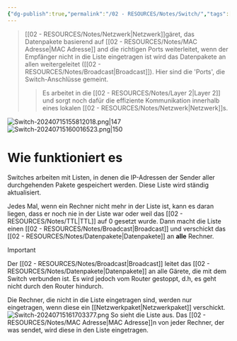 ```yaml
---
{"dg-publish":true,"permalink":"/02 - RESOURCES/Notes/Switch/","tags":["netzwerk","hardware","GFN/LF09","GFN/LF03","GFN/prüfungsrelevant/AP1"],"noteIcon":"","updated":"2025-03-16T22:21:00.142+01:00"}
---
```


>[[02 - RESOURCES/Notes/Netzwerk\|Netzwerk]]gäret, das Datenpakete basierend auf [[02 - RESOURCES/Notes/MAC Adresse\|MAC Adresse]] and die richtigen Ports weiterleitet, wenn der Empfänger nicht in die Liste eingetragen ist wird das Datenpakete an allen weitergeleitet ([[02 - RESOURCES/Notes/Broadcast\|Broadcast]]). Hier sind die 'Ports', die Switch-Anschlüsse gemeint.
>>Es arbeitet in die [[02 - RESOURCES/Notes/Layer 2\|Layer 2]] und sorgt noch dafür die effiziente Kommunikation innerhalb eines lokalen [[02 - RESOURCES/Notes/Netzwerk\|Netzwerk]]s.

![Switch-20240715155812018.png|147](/img/user/02%20-%20RESOURCES/Files/IMG/Switch-20240715155812018.png) ![Switch-20240715160016523.png|150](/img/user/02%20-%20RESOURCES/Files/IMG/Switch-20240715160016523.png)



# Wie funktioniert es

Switches arbeiten mit Listen, in denen die IP-Adressen der Sender aller durchgehenden Pakete gespeichert werden. Diese Liste wird ständig aktualisiert.

Jedes Mal, wenn ein Rechner nicht mehr in der Liste ist, kann es daran liegen, dass er noch nie in der Liste war oder weil das [[02 - RESOURCES/Notes/TTL\|TTL]] auf 0 gesetzt wurde. Dann macht die Liste einen [[02 - RESOURCES/Notes/Broadcast\|Broadcast]] und verschickt das [[02 - RESOURCES/Notes/Datenpakete\|Datenpakete]] an **alle** Rechner.

>[!important] 
>Der [[02 - RESOURCES/Notes/Broadcast\|Broadcast]] leitet das [[02 - RESOURCES/Notes/Datenpakete\|Datenpakete]] an alle Gärete, die mit dem Switch verbunden ist. 
>Es wird jedoch vom  Router gestoppt, d.h, es geht nicht durch den Router hindurch.

Die Rechner, die nicht in die Liste eingetragen sind, werden nur eingetragen, wenn diese ein [[Netzwerkpaket\|Netzwerkpaket]] verschickt.
![Switch-20240715161703377.png](/img/user/02%20-%20RESOURCES/Files/IMG/Switch-20240715161703377.png)
So sieht die Liste aus. Das [[02 - RESOURCES/Notes/MAC Adresse\|MAC Adresse]]n von jeder Rechner, der was sendet, wird diese in den Liste eingetragen.